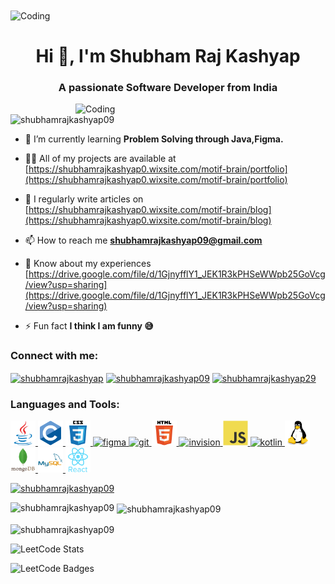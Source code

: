 <img align="center" alt="Coding" src="https://repository-images.githubusercontent.com/588181932/e36ec678-7984-4cdd-8e4c-a3932772ff8e">
<h1 align="center">Hi 👋, I'm Shubham Raj Kashyap</h1>
<h3 align="center">A passionate Software Developer from India</h3>
<img align="right" alt="Coding" width="400" src="https://media1.giphy.com/media/qgQUggAC3Pfv687qPC/giphy.gif?cid=ecf05e47sp9u7dw798yuohcfunu8npwjs1c9axeiyq6cczcx&rid=giphy.gif&ct=g">

<p align="left"> <img src="https://komarev.com/ghpvc/?username=shubhamrajkashyap09&label=Profile%20views&color=0e75b6&style=flat" alt="shubhamrajkashyap09" /> </p>

- 🌱 I’m currently learning **Problem Solving through Java,Figma.**

- 👨‍💻 All of my projects are available at [https://shubhamrajkashyap0.wixsite.com/motif-brain/portfolio](https://shubhamrajkashyap0.wixsite.com/motif-brain/portfolio)

- 📝 I regularly write articles on [https://shubhamrajkashyap0.wixsite.com/motif-brain/blog](https://shubhamrajkashyap0.wixsite.com/motif-brain/blog)

- 📫 How to reach me **shubhamrajkashyap09@gmail.com**

- 📄 Know about my experiences [https://drive.google.com/file/d/1GjnyfflY1_JEK1R3kPHSeWWpb25GoVcg/view?usp=sharing](https://drive.google.com/file/d/1GjnyfflY1_JEK1R3kPHSeWWpb25GoVcg/view?usp=sharing)

- ⚡ Fun fact **I think I am funny 😅**

<h3 align="left">Connect with me:</h3>
<p align="left">
<a href="https://linkedin.com/in/shubhamrajkashyap" target="blank"><img align="center" src="https://raw.githubusercontent.com/rahuldkjain/github-profile-readme-generator/master/src/images/icons/Social/linked-in-alt.svg" alt="shubhamrajkashyap" height="30" width="40" /></a>
<a href="https://dribbble.com/shubhamrajkashyap09" target="blank"><img align="center" src="https://raw.githubusercontent.com/rahuldkjain/github-profile-readme-generator/master/src/images/icons/Social/dribbble.svg" alt="shubhamrajkashyap09" height="30" width="40" /></a>
<a href="https://auth.geeksforgeeks.org/user/shubhamrajkashyap29" target="blank"><img align="center" src="https://raw.githubusercontent.com/rahuldkjain/github-profile-readme-generator/master/src/images/icons/Social/geeks-for-geeks.svg" alt="shubhamrajkashyap29" height="30" width="40" /></a>
</p>

<h3 align="left">Languages and Tools:</h3>
<p align="left"><a href="https://www.java.com" target="_blank" rel="noreferrer"> <img src="https://raw.githubusercontent.com/devicons/devicon/master/icons/java/java-original.svg" alt="java" width="40" height="40"/> <a href="https://www.cprogramming.com/" target="_blank" rel="noreferrer"> <img src="https://raw.githubusercontent.com/devicons/devicon/master/icons/c/c-original.svg" alt="c" width="40" height="40"/> </a> <a href="https://www.w3schools.com/css/" target="_blank" rel="noreferrer"> <img src="https://raw.githubusercontent.com/devicons/devicon/master/icons/css3/css3-original-wordmark.svg" alt="css3" width="40" height="40"/> </a> <a href="https://www.figma.com/" target="_blank" rel="noreferrer"> <img src="https://www.vectorlogo.zone/logos/figma/figma-icon.svg" alt="figma" width="40" height="40"/> </a> <a href="https://git-scm.com/" target="_blank" rel="noreferrer"> <img src="https://www.vectorlogo.zone/logos/git-scm/git-scm-icon.svg" alt="git" width="40" height="40"/> </a> <a href="https://www.w3.org/html/" target="_blank" rel="noreferrer"> <img src="https://raw.githubusercontent.com/devicons/devicon/master/icons/html5/html5-original-wordmark.svg" alt="html5" width="40" height="40"/> </a> <a href="https://www.invisionapp.com/" target="_blank" rel="noreferrer"> <img src="https://www.vectorlogo.zone/logos/invisionapp/invisionapp-icon.svg" alt="invision" width="40" height="40"/> </a>  </a> <a href="https://developer.mozilla.org/en-US/docs/Web/JavaScript" target="_blank" rel="noreferrer"> <img src="https://raw.githubusercontent.com/devicons/devicon/master/icons/javascript/javascript-original.svg" alt="javascript" width="40" height="40"/> </a> <a href="https://kotlinlang.org" target="_blank" rel="noreferrer"> <img src="https://www.vectorlogo.zone/logos/kotlinlang/kotlinlang-icon.svg" alt="kotlin" width="40" height="40"/> </a> <a href="https://www.linux.org/" target="_blank" rel="noreferrer"> <img src="https://raw.githubusercontent.com/devicons/devicon/master/icons/linux/linux-original.svg" alt="linux" width="40" height="40"/> </a> <a href="https://www.mongodb.com/" target="_blank" rel="noreferrer"> <img src="https://raw.githubusercontent.com/devicons/devicon/master/icons/mongodb/mongodb-original-wordmark.svg" alt="mongodb" width="40" height="40"/> </a> <a href="https://www.mysql.com/" target="_blank" rel="noreferrer"> <img src="https://raw.githubusercontent.com/devicons/devicon/master/icons/mysql/mysql-original-wordmark.svg" alt="mysql" width="40" height="40"/> </a> <a href="https://reactjs.org/" target="_blank" rel="noreferrer"> <img src="https://raw.githubusercontent.com/devicons/devicon/master/icons/react/react-original-wordmark.svg" alt="react" width="40" height="40"/> </a> </p>


<p align="left"> <a href="https://github.com/ryo-ma/github-profile-trophy"><img src="https://github-profile-trophy.vercel.app/?username=shubhamrajkashyap09&margin-w=15" alt="shubhamrajkashyap09"/></a> </p>

<p><img align="left" src="https://github-readme-stats.vercel.app/api/top-langs?username=shubhamrajkashyap09&show_icons=true&locale=en&layout=compact" alt="shubhamrajkashyap09" /></p>

<p>&nbsp;<img align="center" src="https://github-readme-stats.vercel.app/api?username=shubhamrajkashyap09&show_icons=true&locale=en" alt="shubhamrajkashyap09" /></p>

<p><img align="center" src="https://github-readme-streak-stats.herokuapp.com/?user=shubhamrajkashyap09&" alt="shubhamrajkashyap09" /></p>

![LeetCode Stats](https://leetcode.card.workers.dev/Shubhamrajkashyap09?theme=default&font=&extension=activity)  

![LeetCode Badges](https://leetcode-badge-showcase.vercel.app/api?username=Shubhamrajkashyap09&theme=cobalt2)
